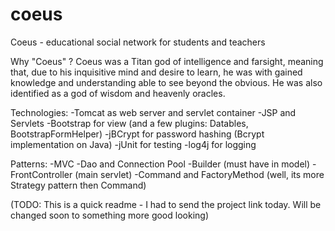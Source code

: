 # coeus
Coeus - educational social network for students and teachers

Why "Coeus" ?
Coeus was a Titan god of intelligence and farsight, meaning that, due to his inquisitive mind and desire to learn, he was with gained knowledge and understanding able to see beyond the obvious. 
He was also identified as a god of wisdom and heavenly oracles.


Technologies:
-Tomcat as web server and servlet container
-JSP and Servlets
-Bootstrap for view (and a few plugins: Datables, BootstrapFormHelper)
-jBCrypt for password hashing (Bcrypt implementation on Java)
-jUnit for testing
-log4j for logging

Patterns:
-MVC
-Dao and Connection Pool
-Builder (must have in model)
-FrontController (main servlet)
-Command and FactoryMethod (well, its more Strategy pattern then Command)


(TODO: This is a quick readme - I had to send the project link today. Will be changed soon to something more good looking)
